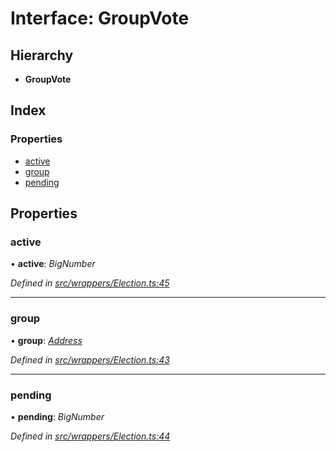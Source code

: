# Interface: GroupVote

## Hierarchy

* **GroupVote**

## Index

### Properties

* [active](_wrappers_election_.groupvote.md#active)
* [group](_wrappers_election_.groupvote.md#group)
* [pending](_wrappers_election_.groupvote.md#pending)

## Properties

###  active

• **active**: *BigNumber*

*Defined in [src/wrappers/Election.ts:45](https://github.com/celo-org/celo-monorepo/blob/master/packages/contractkit/src/wrappers/Election.ts#L45)*

___

###  group

• **group**: *[Address](../modules/_base_.md#address)*

*Defined in [src/wrappers/Election.ts:43](https://github.com/celo-org/celo-monorepo/blob/master/packages/contractkit/src/wrappers/Election.ts#L43)*

___

###  pending

• **pending**: *BigNumber*

*Defined in [src/wrappers/Election.ts:44](https://github.com/celo-org/celo-monorepo/blob/master/packages/contractkit/src/wrappers/Election.ts#L44)*
